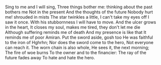 Sing to me and I will sing,
Three things bother me:
thinking about the past bothers me
Not in the present
And the thoughts of the future
Nobody hurt me!
shrouded in mists
The star twinkles a little,
I can't take my eyes off
I saw it once.
With his stubbornness
I will have to move.
And the ulcer grows in the heart,
It closes my soul, makes me tired,
they don't let me die
Although suffering reminds me of death
And my presence is like that
It reminds me of poor Amiran.
Put the sword aside, gosh too
He was faithful to the iron of Hghrhn;
Nor does the sword come to the hero,
Not everyone can reach it.
The worn chain is also whole,
He sees it, the next morning;
The fire of woe burns
To the owner and to the financier:
The ray of the future fades away
To hate and hate the hero.